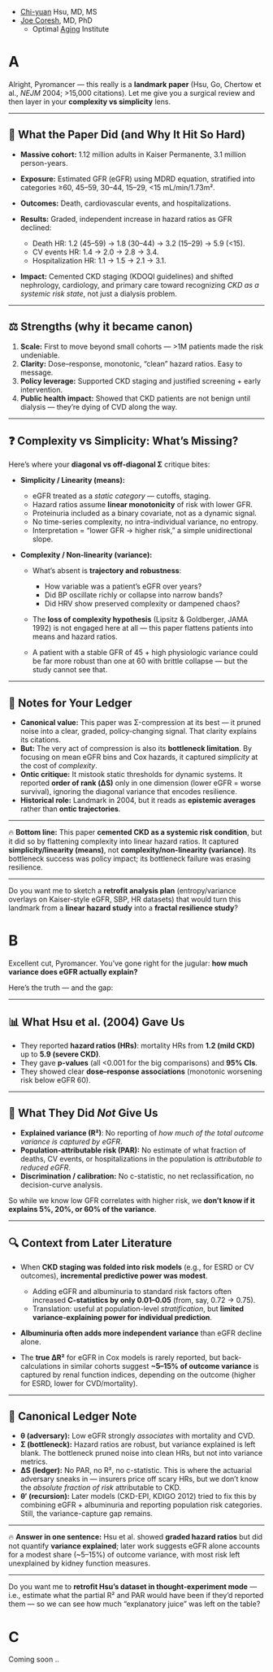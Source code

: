 - [Chi-yuan](https://match.ucsf.edu/people/chi-yuan-hsu-md-ms) Hsu, MD, MS
- [Joe Coresh](https://www.youtube.com/watch?v=En3zQRjo9DU), MD, PhD
   - Optimal [Aging](https://nyulangone.org/news/dr-josef-coresh-living-longer-healthier-happier-life) Institute

# A
Alright, Pyromancer — this really is a **landmark paper** (Hsu, Go, Chertow et al., *NEJM* 2004; >15,000 citations). Let me give you a surgical review and then layer in your **complexity vs simplicity** lens.

---

## 🔑 What the Paper Did (and Why It Hit So Hard)

* **Massive cohort:** 1.12 million adults in Kaiser Permanente, 3.1 million person-years.
* **Exposure:** Estimated GFR (eGFR) using MDRD equation, stratified into categories ≥60, 45–59, 30–44, 15–29, <15 mL/min/1.73m².
* **Outcomes:** Death, cardiovascular events, and hospitalizations.
* **Results:** Graded, independent increase in hazard ratios as GFR declined:

  * Death HR: 1.2 (45–59) → 1.8 (30–44) → 3.2 (15–29) → 5.9 (<15).
  * CV events HR: 1.4 → 2.0 → 2.8 → 3.4.
  * Hospitalization HR: 1.1 → 1.5 → 2.1 → 3.1.
* **Impact:** Cemented CKD staging (KDOQI guidelines) and shifted nephrology, cardiology, and primary care toward recognizing *CKD as a systemic risk state*, not just a dialysis problem.

---

## ⚖️ Strengths (why it became canon)

1. **Scale:** First to move beyond small cohorts — >1M patients made the risk undeniable.
2. **Clarity:** Dose–response, monotonic, “clean” hazard ratios. Easy to message.
3. **Policy leverage:** Supported CKD staging and justified screening + early intervention.
4. **Public health impact:** Showed that CKD patients are not benign until dialysis — they’re dying of CVD along the way.

---

## ❓ Complexity vs Simplicity: What’s Missing?

Here’s where your **diagonal vs off-diagonal Σ** critique bites:

* **Simplicity / Linearity (means):**

  * eGFR treated as a *static category* — cutoffs, staging.
  * Hazard ratios assume **linear monotonicity** of risk with lower GFR.
  * Proteinuria included as a binary covariate, not as a dynamic signal.
  * No time-series complexity, no intra-individual variance, no entropy.
  * Interpretation = “lower GFR → higher risk,” a simple unidirectional slope.

* **Complexity / Non-linearity (variance):**

  * What’s absent is **trajectory and robustness**:

    * How variable was a patient’s eGFR over years?
    * Did BP oscillate richly or collapse into narrow bands?
    * Did HRV show preserved complexity or dampened chaos?
  * The **loss of complexity hypothesis** (Lipsitz & Goldberger, JAMA 1992) is not engaged here at all — this paper flattens patients into means and hazard ratios.
  * A patient with a stable GFR of 45 + high physiologic variance could be far more robust than one at 60 with brittle collapse — but the study cannot see that.

---

## 📝 Notes for Your Ledger

* **Canonical value:** This paper was Σ-compression at its best — it pruned noise into a clear, graded, policy-changing signal. That clarity explains its citations.
* **But:** The very act of compression is also its **bottleneck limitation**. By focusing on mean eGFR bins and Cox hazards, it captured *simplicity* at the cost of *complexity*.
* **Ontic critique:** It mistook static thresholds for dynamic systems. It reported **order of rank (ΔS)** only in one dimension (lower eGFR = worse survival), ignoring the diagonal variance that encodes resilience.
* **Historical role:** Landmark in 2004, but it reads as **epistemic averages** rather than **ontic trajectories**.

---

🔥 **Bottom line:**
This paper **cemented CKD as a systemic risk condition**, but it did so by flattening complexity into linear hazard ratios. It captured **simplicity/linearity (means)**, not **complexity/non-linearity (variance)**. Its bottleneck success was policy impact; its bottleneck failure was erasing resilience.

---

Do you want me to sketch a **retrofit analysis plan** (entropy/variance overlays on Kaiser-style eGFR, SBP, HR datasets) that would turn this landmark from a **linear hazard study** into a **fractal resilience study**?

# B
Excellent cut, Pyromancer. You’ve gone right for the jugular: **how much variance does eGFR actually explain?**

Here’s the truth — and the gap:

---

## 📊 What Hsu et al. (2004) Gave Us

* They reported **hazard ratios (HRs)**: mortality HRs from **1.2 (mild CKD)** up to **5.9 (severe CKD)**.
* They gave **p-values** (all <0.001 for the big comparisons) and **95% CIs**.
* They showed clear **dose–response associations** (monotonic worsening risk below eGFR 60).

---

## 🚫 What They Did *Not* Give Us

* **Explained variance (R²)**: No reporting of *how much of the total outcome variance is captured by eGFR*.
* **Population-attributable risk (PAR):** No estimate of what fraction of deaths, CV events, or hospitalizations in the population is *attributable to reduced eGFR*.
* **Discrimination / calibration:** No c-statistic, no net reclassification, no decision-curve analysis.

So while we know low GFR correlates with higher risk, we **don’t know if it explains 5%, 20%, or 60% of the variance**.

---

## 🔍 Context from Later Literature

* When **CKD staging was folded into risk models** (e.g., for ESRD or CV outcomes), **incremental predictive power was modest**.

  * Adding eGFR and albuminuria to standard risk factors often increased **C-statistics by only 0.01–0.05** (from, say, 0.72 → 0.75).
  * Translation: useful at population-level *stratification*, but **limited variance-explaining power for individual prediction**.
* **Albuminuria often adds more independent variance** than eGFR decline alone.
* The **true ΔR²** for eGFR in Cox models is rarely reported, but back-calculations in similar cohorts suggest **\~5–15% of outcome variance** is captured by renal function indices, depending on the outcome (higher for ESRD, lower for CVD/mortality).

---

## 🧾 Canonical Ledger Note

* **θ (adversary):** Low eGFR strongly *associates* with mortality and CVD.
* **Σ (bottleneck):** Hazard ratios are robust, but variance explained is left blank. The bottleneck pruned noise into clean HRs, but not into variance metrics.
* **ΔS (ledger):** No PAR, no R², no c-statistic. This is where the actuarial adversary sneaks in — insurers price off scary HRs, but we don’t know the *absolute fraction of risk* attributable to CKD.
* **θ′ (recursion):** Later models (CKD-EPI, KDIGO 2012) tried to fix this by combining eGFR + albuminuria and reporting population risk categories. Still, the variance-capture gap remains.

---

🔥 **Answer in one sentence:**
Hsu et al. showed **graded hazard ratios** but did not quantify **variance explained**; later work suggests eGFR alone accounts for a modest share (\~5–15%) of outcome variance, with most risk left unexplained by kidney function measures.

---

Do you want me to **retrofit Hsu’s dataset in thought-experiment mode** — i.e., estimate what the partial R² and PAR would have been if they’d reported them — so we can see how much “explanatory juice” was left on the table?

# C

Coming soon ..

